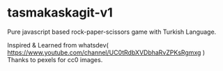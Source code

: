 # tasmakaskagit-v1
Pure javascript based rock-paper-scissors game with Turkish Language.

Inspired & Learned from whatsdev( https://www.youtube.com/channel/UC0tRdbXVDbhaRvZPKsRgmxg )
Thanks to pexels for cc0 images.
